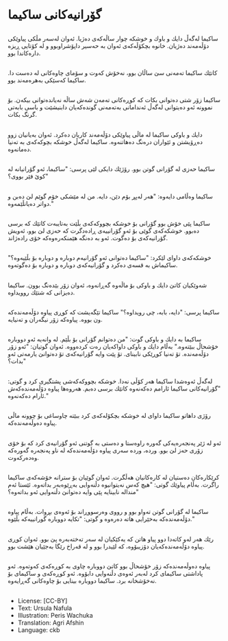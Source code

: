 # گۆرانیه‌کانی ساكیما

##
ساكیما لەگەڵ دایك و باوك و خوشكە چوار ساڵەكەی دەژیا. ئەوان لەسەر مڵکی پیاوێكی دۆڵەمەند دەژیان. خانوە بچكۆڵه‌که‌‌ی ئه‌وان بە حەسیر داپۆشراوبوو و لە كۆتایی ڕیزە دارەكاندا بوو.

##
كاتێك ساكیما تەمەنی سێ ساڵان بوو، نەخۆش كەوت و سۆمای چاوەكانی لە دەست دا. ساكیما كەسێكی بەهرەمەند بوو.

##
ساكیما زۆر شتی دەتوانی بکات كە كوڕە‌کانی ته‌مه‌ن شەش ساڵە نەیاندەتوانی بیكەن. بۆ نموونە ئەو دەیتوانی لەگەڵ ئەندامانی بەتەمەنی گوندەكەیان دابنیشێت و باسی بابەتی گرنگ بكات.

##
دایك و باوكی ساكیما لە ماڵی پیاوێکی دۆ‌ڵەمەند كاریان دەكرد. ئەوان بەیانیان زوو دەڕۆیشتن و ئێواران درەنگ دەهاتنەوە. ساكیما لەگەڵ خوشكە بچوکه‌که‌ی بە تەنیا دەمانەوە.

##
ساكیما حەزی لە گۆرانی گوتن بوو. رۆژێك دایكی لێی پرسی: "ساكیما، ئەو گۆرانیانە لە كوێ فێر بووی؟"

##
ساكیما وەڵامی دایەوە: "هەر لەپڕ بۆم دێن، دایە. من لە مێشكی خۆم گوێم لێ دەبن و دواتر دەیانڵێمەوە."

##
ساكیما پێی خۆش بوو گۆرانی بۆ خوشكە بچووكەكەی بڵێت بەتایبەت كاتێك كە برسی دەبوو. خوشكەكەی گوێی بۆ ئه‌و گۆرانییه‌ی ڕاده‌دگرت که حەزی لێ بوو، ئەویش گۆرانیه‌که‌ی بۆ ده‌گوت. ئەو بە دەنگە هێمنكەرەوەكە خۆی رادەژاند.

##
خوشكەكەی داوای لێكرد: "ساكیما دەتوانی ئەو گۆرانیەم دوبارە و دوبارە بۆ بڵێیەوە؟" ساكیماش به قسه‌ی ده‌كرد و گۆرانیەكەی دوبارە و دوباره بۆ ده‌گوتەوە.

##
شەوێكیان كاتێ دایك و باوكی بۆ ماڵەوە گەڕانەوە، ئەوان زۆر بێدەنگ بوون. ساكیما دەیزانی كە شتێك روویداوە.

##
ساكیما پرسی: "دایە، بابە، چی رویداوە؟" ساكیما تێگەیشت كە كوڕی پیاوە دۆڵەمەندەكە ون بووه. پیاوەكە زۆر نیگەران و تەنیایە.

##
ساكیما بە دایك و باوكی گوت: "من دەتوانم گۆرانی بۆ بڵێم. لە وانەیە ئەو دووبارە خۆشحاڵ ببێتەوە." بەڵام دایك و باوكی داواكەیان رەت كردەووە. ئەوان گوتیان: "ئەو زۆر دۆڵەمەندە. تۆ تەنیا كوڕێكی نابینای. تۆ پێت وایە گۆرانیەكەی تۆ دەتوانێ یارمەتی ئەو بدات؟"

##
لەگەڵ ئەوەشدا ساكیما هەر كۆڵی نەدا. خوشكە بچووكەكەشی پشتگیری كرد و گوتی: "گۆرانیەكانی ساكیما ئارامم دەكەنەوە كاتێك برسی دەبم. هەروەها پیاوە دۆڵەمەندەکەش ئارام دەکەنەوە."

##
رۆژی داهاتو ساكیما داوای لە خوشكە بچكۆلەكەی كرد ببێته چاوساغی بۆ چوونه ماڵی پیاوە دەوڵەمەندەكە.

##
ئەو لە ژێر پەنجەرەیەكی گەورە راوەستا و دەستی بە گوتنی ئەو گۆرانیەی كرد كە بۆ خۆی زۆری حەز لێ بوو. ورده، ورده سەری پیاوە دۆڵەمەندەكە لە ناو پەنجەرە گه‌وره‌که وەدەركەوت.

##
كرێكارەكان دەستیان لە كارەكانیان هەڵگرت. ئەوان گوێیان بۆ سترانە خۆشه‌‌که‌ی ساكیما راگرت. بەڵام پیاوێك گوتی: "هیچ كەس نەیتوانیوە دڵنەوایی به‌ڕێوه‌به‌ر بداتەوە. ئێستا ئەم مندالە نابینایە پێی وایە دەتوانێ دڵنەوایی ئەو بداتەوە؟"

##
ساكیما لە گۆرانی گوتن تەواو بوو و رووی وەرسووڕاند بۆ ئەوەی بڕوات. بەڵام پیاوە دۆڵەمەندەكە بەخێرایی هاتە دەرەوە و گوتی: "تكایە دووبارە گورانییەكە بڵێوە."

##
رێك هەر لەو كاتەدا دوو پیاو هاتن كە یه‌کێکیان له سه‌ر ته‌خته‌به‌ره پێ بوو. ئەوان كوڕی پیاوە دۆڵەمەندەكەیان دۆزیبۆوه‌، که لێیدرا بوو و له قه‌راخ رێگا به‌جێیان هێشت بوو.

##
پیاوە دەوڵەمەندەكە زۆر خۆشحاڵ بوو كاتێ دووبارە چاوی بە كوڕەكەی كەوتەوە. ئەو پاداشتی ساكیمای كرد لەبەر ئەوەی دڵنەوایی دابۆوه. ئەو كوڕەكەی و ساكیمای بۆ نەخۆشخانە برد. ساكیما دووبارە بینایی بۆ چاوەكانی گەڕایەوە.

##
* License: [CC-BY]
* Text: Ursula Nafula
* Illustration: Peris Wachuka
* Translation: Agri Afshin
* Language: ckb
